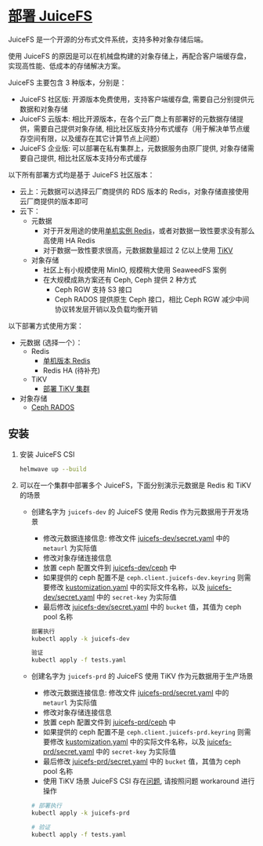 # [部署 JuiceFS](https://juicefs.com/docs/zh/community/introduction/)

JuiceFS 是一个开源的分布式文件系统，支持多种对象存储后端。

使用 JuiceFS 的原因是可以在机械盘构建的对象存储上，再配合客户端缓存盘，实现高性能、低成本的存储解决方案。

JuiceFS 主要包含 3 种版本，分别是：

* JuiceFS 社区版: 开源版本免费使用，支持客户端缓存盘, 需要自己分别提供元数据和对象存储
* JuiceFS 云版本: 相比开源版本，在各个云厂商上有部署好的元数据存储提供，需要自己提供对象存储, 相比社区版支持分布式缓存（用于解决单节点缓存空间有限，以及缓存在其它计算节点上问题）
* JuiceFS 企业版: 可以部署在私有集群上，元数据服务由原厂提供, 对象存储需要自己提供, 相比社区版本支持分布式缓存

以下所有部署方式均是基于 JuiceFS 社区版本：

* 云上：元数据可以选择云厂商提供的 RDS 版本的 Redis，对象存储直接使用云厂商提供的版本即可
* 云下：
    * 元数据
        * 对于开发用途的使用[单机实例 Redis](../redis/README.md)，或者对数据一致性要求没有那么高使用 HA Redis
        * 对于数据一致性要求很高，元数据数量超过 2 亿以上使用 [TiKV](https://tikv.org/)
    * 对象存储
        * 社区上有小规模使用 MinIO, 规模稍大使用 SeaweedFS 案例
        * 在大规模成熟方案还有 Ceph, Ceph 提供 2 种方式
            * Ceph RGW 支持 S3 接口
            * Ceph RADOS 提供原生 Ceph 接口，相比 Ceph RGW 减少中间协议转发层开销以及负载均衡开销

以下部署方式使用方案：

* 元数据 (选择一个）：
    * Redis
        * [单机版本 Redis](../redis/README.md)
        * Redis HA (待补充)
    * TiKV
        * [部署 TiKV 集群](../tikv/README.md)
* 对象存储
    * [Ceph RADOS](../cephadm/2-ceph-rados.md)

## 安装

1. 安装 JuiceFS CSI

    ```bash
    helmwave up --build
    ```
2. 可以在一个集群中部署多个 JuiceFS，下面分别演示元数据是 Redis 和 TiKV 的场景

    * 创建名字为 `juicefs-dev` 的 JuiceFS 使用 Redis 作为元数据用于开发场景
        * 修改元数据连接信息: 修改文件 [juicefs-dev/secret.yaml](juicefs-dev/secret.yaml) 中的 `metaurl` 为实际值
        * 修改对象存储连接信息
        * 放置 ceph 配置文件到 [juicefs-dev/ceph](juicefs-dev/ceph) 中
        * 如果提供的 ceph 配置不是 `ceph.client.juicefs-dev.keyring` 则需要修改 [kustomization.yaml](juicefs-dev/kustomization.yaml) 中的实际文件名称，以及 [juicefs-dev/secret.yaml](juicefs-dev/secret.yaml) 中的 `secret-key` 为实际值
        * 最后修改 [juicefs-dev/secret.yaml](juicefs-dev/secret.yaml) 中的 `bucket` 值，其值为 ceph pool 名称

        ```bash
        部署执行
        kubectl apply -k juicefs-dev

        验证
        kubectl apply -f tests.yaml
        ```

    * 创建名字为 `juicefs-prd` 的 JuiceFS 使用 TiKV 作为元数据用于生产场景
        * 修改元数据连接信息: 修改文件 [juicefs-prd/secret.yaml](juicefs-prd/secret.yaml) 中的 `metaurl` 为实际值
        * 修改对象存储连接信息
        * 放置 ceph 配置文件到 [juicefs-prd/ceph](juicefs-prd/ceph) 中
        * 如果提供的 ceph 配置不是 `ceph.client.juicefs-prd.keyring` 则需要修改 [kustomization.yaml](juicefs-prd/kustomization.yaml) 中的实际文件名称，以及 [juicefs-prd/secret.yaml](juicefs-prd/secret.yaml) 中的 `secret-key` 为实际值
        * 最后修改 [juicefs-prd/secret.yaml](juicefs-prd/secret.yaml) 中的 `bucket` 值，其值为 ceph pool 名称
        * 使用 TiKV 场景 JuiceFS CSI 存在[问题](https://github.com/juicedata/juicefs-csi-driver/issues/443#issuecomment-2323272940), 请按照问题 workaround 进行操作

        ```bash
        # 部署执行
        kubectl apply -k juicefs-prd

        # 验证
        kubectl apply -f tests.yaml
        ``` 


